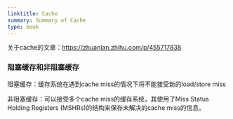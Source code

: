 ```yaml
---
linktitle: Cache
summary: Summary of Cache
type: book
---
```

关于cache的文章：https://zhuanlan.zhihu.com/p/455717838

### 阻塞缓存和非阻塞缓存

阻塞缓存：缓存系统在遇到cache miss的情况下将不能接受新的load/store miss

非阻塞缓存：可以接受多个cache miss的缓存系统，其使用了Miss Status Holding Registers (MSHRs)的结构来保存未解决的cache miss的信息。

